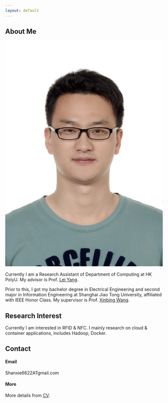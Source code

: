 ```yaml
---
layout: default
---
```


## About Me

<img class="profile-picture" src="/img/profile.jpg">

Currently I am a Research Assistant of Department of Computing at HK PolyU. My advisor is Prof. [Lei Yang](http://www4.comp.polyu.edu.hk/~csyanglei/#/pages/profile/about). 

Prior to this, I got my bachelor degree in Electrical Engineering and second major in Information Engineering at Shanghai Jiao Tong University, affiliated with IEEE Honor Class. My supervisor is Prof. [Xinbing Wang](http://iwct.sjtu.edu.cn/Personal/xwang8/).

## Research Interest

Currently I am interested in RFID & NFC.
I mainly research on cloud & container applications, includes Hadoop, Docker. 

## Contact

#### Email ####
Shanxie6622ATgmail.com


#### More ####
More details from [CV]().

<script type='text/javascript' id='clustrmaps' src='//cdn.clustrmaps.com/map_v2.js?cl=ffffff&w=150&d=WixHUcZX2ILGfghQM2UN-vlCEzLPnpFG4WCMUOd-qPY&t=tt'></script>


